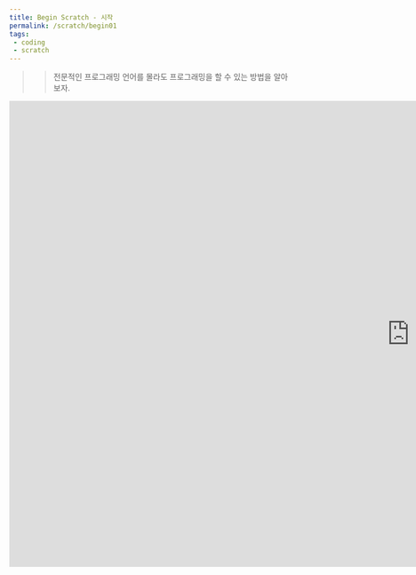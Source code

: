 ```yaml
---
title: Begin Scratch - 시작
permalink: /scratch/begin01
tags: 
 - coding
 - scratch
---
```


>> 전문적인 프로그래밍 언어를 몰라도 프로그래밍을 할 수 있는 방법을 알아보자.

<iframe src="https://docs.google.com/presentation/d/e/2PACX-1vS0CZU0JTgNjcgANcPa0X7w7a4DnpALVgVCfYvf00_U-MLgqgN9oR1jJcWhZ1aD690EqgxpRXMBn4-e/embed?start=false&loop=false&delayms=15000" frameborder="0" width="1440" height="839" allowfullscreen="true" mozallowfullscreen="true" webkitallowfullscreen="true"></iframe>